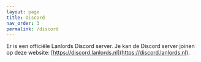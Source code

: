 ```yaml
---
layout: page
title: Discord
nav_order: 3
permalink: /discord
---
```


Er is een officiële Lanlords Discord server. Je kan de Discord server joinen op deze website: [https://discord.lanlords.nl](https://discord.lanlords.nl).
